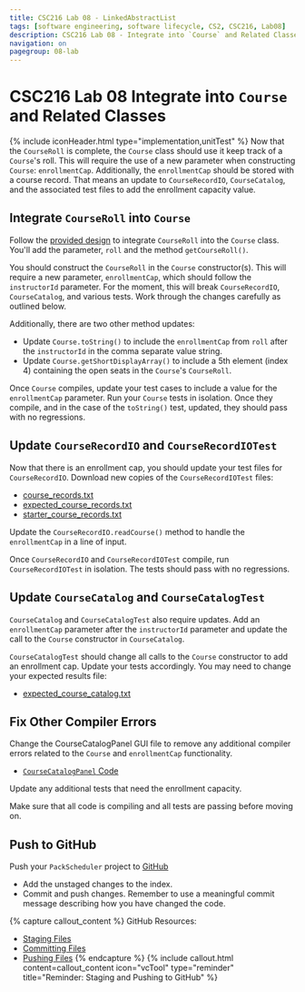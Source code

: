 ```yaml
---
title: CSC216 Lab 08 - LinkedAbstractList
tags: [software engineering, software lifecycle, CS2, CSC216, Lab08]
description: CSC216 Lab 08 - Integrate into `Course` and Related Classes
navigation: on
pagegroup: 08-lab
---
```

# CSC216 Lab 08 Integrate into `Course` and Related Classes
{% include iconHeader.html type="implementation,unitTest" %}
Now that the `CourseRoll` is complete, the `Course` class should use it keep track of a `Course`'s roll.  This will require the use of a new parameter when constructing `Course`: `enrollmentCap`.  Additionally, the `enrollmentCap` should be stored with a course record.  That means an update to `CourseRecordIO`, `CourseCatalog`, and the associated test files to add the enrollment capacity value.  


## Integrate `CourseRoll` into `Course`
Follow the [provided design](08-lab-design) to integrate `CourseRoll` into the `Course` class.  You'll add the parameter, `roll` and the method `getCourseRoll()`.

You should construct the `CourseRoll` in the `Course` constructor(s).  This will require a new parameter, `enrollmentCap`, which should follow the `instructorId` parameter.  For the moment, this will break `CourseRecordIO`, `CourseCatalog`, and various tests.  Work through the changes carefully as outlined below.

Additionally, there are two other method updates:
  
  * Update `Course.toString()` to include the `enrollmentCap` from `roll` after the `instructorId` in the comma separate value string.
  * Update `Course.getShortDisplayArray()` to include a 5th element (index 4) containing the open seats in the `Course`'s `CourseRoll`.

Once `Course` compiles, update your test cases to include a value for the `enrollmentCap` parameter.  Run your `Course` tests in isolation.  Once they compile, and in the case of the `toString()` test, updated, they should pass with no regressions.


## Update `CourseRecordIO` and `CourseRecordIOTest`
Now that there is an enrollment cap, you should update your test files for `CourseRecordIO`. Download new copies of the `CourseRecordIOTest` files:

  * [course_records.txt](files/course_records.txt)
  * [expected_course_records.txt](files/expected_course_records.txt)
  * [starter_course_records.txt](files/starter_course_records.txt)
  
Update the `CourseRecordIO.readCourse()` method to handle the `enrollmentCap` in a line of input.

Once `CourseRecordIO` and `CourseRecordIOTest` compile, run `CourseRecordIOTest` in isolation.  The tests should pass with no regressions.


## Update `CourseCatalog` and `CourseCatalogTest`
`CourseCatalog` and `CourseCatalogTest` also require updates.  Add an `enrollmentCap` parameter after the `instructorId` parameter and update the call to the `Course` constructor in `CourseCatalog`.

`CourseCatalogTest` should change all calls to the `Course` constructor to add an enrollment cap.  Update your tests accordingly.  You may need to change your expected results file:

  * [expected_course_catalog.txt](files/expected_course_catalog.txt)
  

## Fix Other Compiler Errors
Change the CourseCatalogPanel GUI file to remove any additional compiler errors related to the `Course` and `enrollmentCap` functionality.   

  * [`CourseCatalogPanel` Code](files/CourseCatalogPanel.java)
  
Update any additional tests that need the enrollment capacity.  

Make sure that all code is compiling and all tests are passing before moving on.
  

## Push to GitHub
Push your `PackScheduler` project to [GitHub](https://github.ncsu.edu)

  * Add the unstaged changes to the index.
  * Commit and push changes.  Remember to use a meaningful commit message describing how you have changed the code.  


{% capture callout_content %}
GitHub Resources:

  * [Staging Files](../../git-tutorial/git-staging)
  * [Committing Files](../../git-tutorial/git-commit)
  * [Pushing Files](../../git-tutorial/git-push)
{% endcapture %}
{% include callout.html content=callout_content icon="vcTool" type="reminder" title="Reminder: Staging and Pushing to GitHub" %}